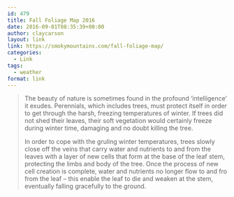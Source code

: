 ```yaml
---
id: 479
title: Fall Foliage Map 2016
date: 2016-09-01T08:35:39+00:00
author: claycarson
layout: link
link: https://smokymountains.com/fall-foliage-map/
categories: 
  - Link
tags:
  - weather
format: link
---
```

> The beauty of nature is sometimes found in the profound ‘intelligence’ it exudes. Perennials, which includes trees, must protect itself in order to get through the harsh, freezing temperatures of winter. If trees did not shed their leaves, their soft vegetation would certainly freeze during winter time, damaging and no doubt killing the tree.
> 
> In order to cope with the gruling winter temperatures, trees slowly close off the veins that carry water and nutrients to and from the leaves with a layer of new cells that form at the base of the leaf stem, protecting the limbs and body of the tree. Once the process of new cell creation is complete, water and nutrients no longer flow to and fro from the leaf &#8211; this enable the leaf to die and weaken at the stem, eventually falling gracefully to the ground.